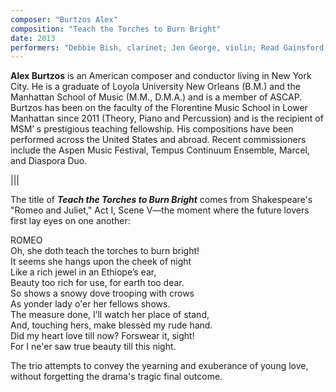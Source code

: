 ```yaml
---
composer: "Burtzos Alex"
composition: "Teach the Torches to Burn Bright"
date: 2013
performers: "Debbie Bish, clarinet; Jen George, violin; Read Gainsford, piano"
---
```

**Alex Burtzos** is an American composer and conductor living in New York City. He is a graduate of Loyola University New Orleans (B.M.) and the Manhattan School of Music (M.M., D.M.A.) and is a member of ASCAP. Burtzos has been on the faculty of the Florentine Music School in Lower Manhattan since 2011 (Theory, Piano and Percussion) and is the recipient of MSM’ s prestigious teaching fellowship. His compositions have been performed across the United States and abroad. Recent commissioners include the Aspen Music Festival, Tempus Continuum Ensemble, Marcel, and Diaspora Duo.

|||

The title of **_Teach the Torches to Burn Bright_** comes from Shakespeare's "Romeo and Juliet," Act I, Scene V—the moment where the future lovers first lay eyes on one another: 

ROMEO  
Oh, she doth teach the torches to burn bright!  
It seems she hangs upon the cheek of night  
Like a rich jewel in an Ethiope’s ear,  
Beauty too rich for use, for earth too dear.  
So shows a snowy dove trooping with crows  
As yonder lady o'er her fellows shows.  
The measure done, I’ll watch her place of stand,  
And, touching hers, make blessèd my rude hand.  
Did my heart love till now? Forswear it, sight!  
For I ne'er saw true beauty till this night.

The trio attempts to convey the yearning and exuberance of young love, without forgetting the drama's tragic final outcome.
